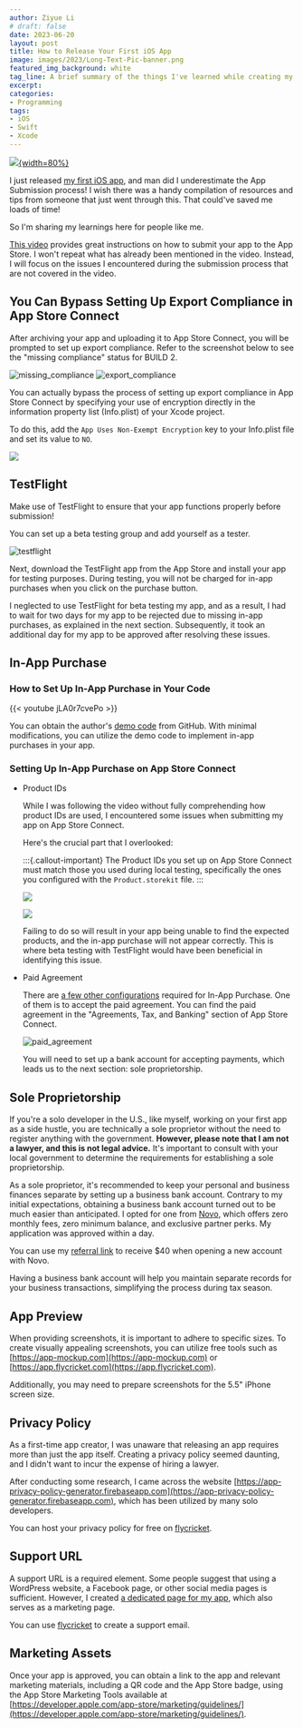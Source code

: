 ```yaml
---
author: Ziyue Li
# draft: false
date: 2023-06-20
layout: post
title: How to Release Your First iOS App
image: images/2023/Long-Text-Pic-banner.png
featured_img_background: white
tag_line: A brief summary of the things I've learned while creating my first iOS app.
excerpt:
categories:
- Programming
tags:
- iOS
- Swift
- Xcode
---
```


[![](images/2023/Long-Text-Pic-banner.png){width=80%}](https://feynlee.github.io/curiosity-notes/Apps/Long-Text-Pic.html)

<!-- {{< youtube ykiD5wqwSe4 >}} -->
I just released [my first iOS app](http://feynlee.github.io/curiosity-notes/Apps/Long-Text-Pic.html), and man did I underestimate the App Submission process!
I wish there was a handy compilation of resources and tips from someone that just went through this.
That could've saved me loads of time!

So I'm sharing my learnings here for people like me.

[This video](https://www.youtube.com/watch?v=ykiD5wqwSe4&embeds_referring_euri=http%3A%2F%2Flocalhost%3A3682%2F&source_ve_path=OTY3MTQ&feature=emb_imp_woyt) provides great instructions on how to submit your app to the App Store.
I won't repeat what has already been mentioned in the video.
Instead, I will focus on the issues I encountered during the submission process that are not covered in the video.

## You Can Bypass Setting Up Export Compliance in App Store Connect

After archiving your app and uploading it to App Store Connect, you will be prompted to set up export compliance.
Refer to the screenshot below to see the "missing compliance" status for BUILD 2.

![missing_compliance](images/2023/missing_compliance.png)
![export_compliance](images/2023/export_compliance_info.png)

You can actually bypass the process of setting up export compliance in App Store Connect by specifying your use of encryption directly in the information property list (Info.plist) of your Xcode project.

To do this, add the `App Uses Non-Exempt Encryption` key to your Info.plist file and set its value to `NO`.

![](images/2023/ITSAppUsesNonExemptEncryption.png)

## TestFlight

Make use of TestFlight to ensure that your app functions properly before submission!

You can set up a beta testing group and add yourself as a tester.

![testflight](images/2023/testflight.png)

Next, download the TestFlight app from the App Store and install your app for testing purposes.
During testing, you will not be charged for in-app purchases when you click on the purchase button.

I neglected to use TestFlight for beta testing my app, and as a result, I had to wait for two days for my app to be rejected due to missing in-app purchases, as explained in the next section.
Subsequently, it took an additional day for my app to be approved after resolving these issues.

## In-App Purchase

### How to Set Up In-App Purchase in Your Code

{{< youtube jLA0r7cvePo >}}

You can obtain the author's [demo code](https://github.com/olopsman/storekit2-youtube-demo) from GitHub.
With minimal modifications, you can utilize the demo code to implement in-app purchases in your app.

### Setting Up In-App Purchase on App Store Connect

- Product IDs

  While I was following the video without fully comprehending how product IDs are used, I encountered some issues when submitting my app on App Store Connect.

  Here's the crucial part that I overlooked:

  :::{.callout-important}
  The Product IDs you set up on App Store Connect must match those you used during local testing, specifically the ones you configured with the `Product.storekit` file.
  :::

  ![](images/2023/in_app_purchase-app_store_connect.png)

  ![](images/2023/in_app_purchase-xcode.png)

  Failing to do so will result in your app being unable to find the expected products, and the in-app purchase will not appear correctly.
  This is where beta testing with TestFlight would have been beneficial in identifying this issue.

- Paid Agreement

  There are [a few other configurations](https://developer.apple.com/help/app-store-connect/configure-in-app-purchase-settings/overview-for-configuring-in-app-purchases) required for In-App Purchase. One of them is to accept the paid agreement.
  You can find the paid agreement in the "Agreements, Tax, and Banking" section of App Store Connect.

  ![paid_agreement](images/2023/paid_agreement.png)

  You will need to set up a bank account for accepting payments, which leads us to the next section: sole proprietorship.

## Sole Proprietorship

If you're a solo developer in the U.S., like myself, working on your first app as a side hustle, you are technically a sole proprietor without the need to register anything with the government.
**However, please note that I am not a lawyer, and this is not legal advice.**
It's important to consult with your local government to determine the requirements for establishing a sole proprietorship.

As a sole proprietor, it's recommended to keep your personal and business finances separate by setting up a business bank account.
Contrary to my initial expectations, obtaining a business bank account turned out to be much easier than anticipated.
I opted for one from [Novo](http://novo.co), which offers zero monthly fees, zero minimum balance, and exclusive partner perks.
My application was approved within a day.

You can use my [referral link](https://onboarding.novo.co/signup?referral_code=ZiyueLi) to receive $40 when opening a new account with Novo.

Having a business bank account will help you maintain separate records for your business transactions, simplifying the process during tax season.

## App Preview

When providing screenshots, it is important to adhere to specific sizes.
To create visually appealing screenshots, you can utilize free tools such as [https://app-mockup.com](https://app-mockup.com) or [https://app.flycricket.com](https://app.flycricket.com).

Additionally, you may need to prepare screenshots for the 5.5" iPhone screen size.

## Privacy Policy

As a first-time app creator, I was unaware that releasing an app requires more than just the app itself. Creating a privacy policy seemed daunting, and I didn't want to incur the expense of hiring a lawyer.

After conducting some research, I came across the website [https://app-privacy-policy-generator.firebaseapp.com](https://app-privacy-policy-generator.firebaseapp.com), which has been utilized by many solo developers.

You can host your privacy policy for free on [flycricket](https://www.flycricket.com).

## Support URL

A support URL is a required element.
Some people suggest that using a WordPress website, a Facebook page, or other social media pages is sufficient.
However, I created [a dedicated page for my app](https://feynlee.github.io/curiosity-notes/Apps/Long-Text-Pic.html), which also serves as a marketing page.

You can use [flycricket](https://www.flycricket.com) to create a support email.

## Marketing Assets

Once your app is approved, you can obtain a link to the app and relevant marketing materials, including a QR code and the App Store badge, using the App Store Marketing Tools available at [https://developer.apple.com/app-store/marketing/guidelines/](https://developer.apple.com/app-store/marketing/guidelines/).
